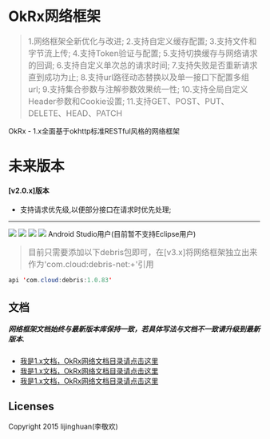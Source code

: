 # OkRx网络框架
> <font color=gray size=3>1.网络框架全新优化与改进;</font>
<font color=gray size=3>2.支持自定义缓存配置;</font>
<font color=gray size=3>3.支持文件和字节流上传;</font> 
<font color=gray size=3>4.支持Token验证与配置;</font>
<font color=gray size=3>5.支持切换缓存与网络请求的回调;</font>
<font color=gray size=3>6.支持自定义单次总的请求时间;</font>
<font color=gray size=3>7.支持失败是否重新请求直到成功为止;</font>
<font color=gray size=3>8.支持url路径动态替换以及单一接口下配置多组url;</font>
<font color=gray size=3>9.支持集合参数与注解参数效果统一性;</font>
<font color=gray size=3>10.支持全局自定义Header参数和Cookie设置;</font>
<font color=gray size=3>11.支持GET、POST、PUT、DELETE、HEAD、PATCH</font>

OkRx - 1.x全面基于okhttp标准RESTful风格的网络框架
# 未来版本
#### [v2.0.x]版本
* 支持请求优先级,以便部分接口在请求时优先处理;

-------
[![](https://img.shields.io/badge/API-14%2B-brightgreen.svg?style=flat)](https://android-arsenal.com/api?level=14) [![](https://img.shields.io/badge/platform-android-brightgreen.svg)](https://developer.android.com/index.html) [![](https://img.shields.io/badge/%E4%BD%9C%E8%80%85-lijinghuan-orange.svg)](https://github.com/smart005)
[![](https://img.shields.io/badge/RxDebris-v1.0.x-orange.svg)](https://github.com/smart005/RxDebris)
Android Studio用户(目前暂不支持Eclipse用户)
><font color=gray size=3>目前只需要添加以下debris包即可，在[v3.x]将网络框架独立出来作为'com.cloud:debris-net:+'引用</font>

```java
api 'com.cloud:debris:1.0.83'
```
文档
--
##### 网络框架文档始终与最新版本库保持一致，若具体写法与文档不一致请升级到最新版本.
* [我是1.x文档，OkRx网络文档目录请点击这里](/dev_documents/docs/okrx-net-document-dir.md)
* [我是1.x文档，OkRx网络文档目录请点击这里](/dev_documents/docs/okrx-net-document-dir.md)
* [我是1.x文档，OkRx网络文档目录请点击这里](/dev_documents/docs/okrx-net-document-dir.md)

Licenses
--
Copyright 2015 lijinghuan(李敬欢)